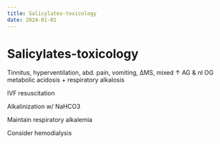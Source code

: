 ```yaml
---
title: Salicylates-toxicology
date: 2024-01-01
---
```

# Salicylates-toxicology


Tinnitus, hyperventilation, abd. pain, vomiting, ΔMS, mixed ↑ AG & nl OG metabolic acidosis + respiratory alkalosis

IVF resuscitation

Alkalinization w/ NaHCO3

Maintain respiratory alkalemia

Consider hemodialysis
